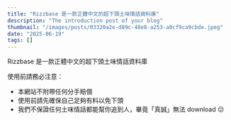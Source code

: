 ```yaml
---
title: "Rizzbase 是一款正體中文的超下頭土味情話資料庫"
description: "The introduction post of your blog"
thumbnail: "/images/posts/03320a2e-d89c-48e8-a253-a0cf9ca9cbde.jpeg"
date: "2025-06-19"
tags: []
---
```


Rizzbase 是一款正體中文的超下頭土味情話資料庫


使用前請務必注意：

- 本網站不附帶任何分手賠償
- 使用前請先確保自己足夠有料以免下頭
- 我們不保證任何土味情話都能幫你追到人，畢竟「真誠」無法 download 😔
